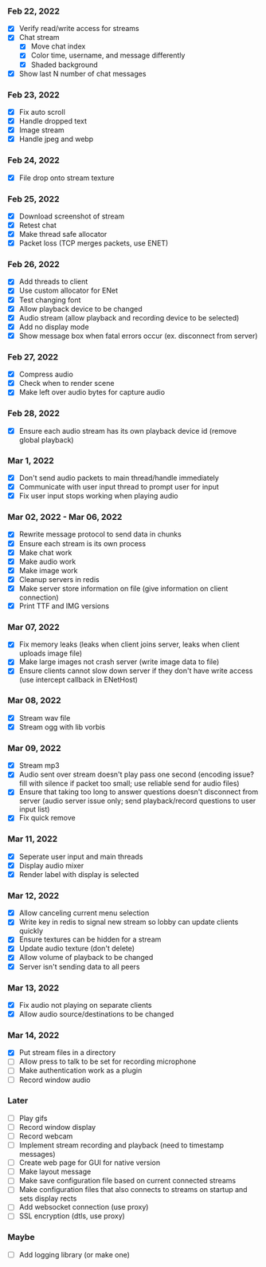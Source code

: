 ### Feb 22, 2022
- [x] Verify read/write access for streams
- [x] Chat stream
    - [x] Move chat index
    - [x] Color time, username, and message differently
    - [x] Shaded background
- [x] Show last N number of chat messages

### Feb 23, 2022
- [x] Fix auto scroll
- [x] Handle dropped text
- [x] Image stream
- [x] Handle jpeg and webp

### Feb 24, 2022
- [x] File drop onto stream texture

### Feb 25, 2022
- [x] Download screenshot of stream
- [x] Retest chat
- [x] Make thread safe allocator
- [x] Packet loss (TCP merges packets, use ENET)

### Feb 26, 2022
- [x] Add threads to client
- [x] Use custom allocator for ENet
- [x] Test changing font
- [x] Allow playback device to be changed
- [x] Audio stream (allow playback and recording device to be selected)
- [x] Add no display mode
- [x] Show message box when fatal errors occur (ex. disconnect from server)

### Feb 27, 2022
- [x] Compress audio
- [x] Check when to render scene
- [x] Make left over audio bytes for capture audio

### Feb 28, 2022
- [x] Ensure each audio stream has its own playback device id (remove global playback)

### Mar 1, 2022
- [x] Don't send audio packets to main thread/handle immediately
- [x] Communicate with user input thread to prompt user for input
- [x] Fix user input stops working when playing audio

### Mar 02, 2022 - Mar 06, 2022
- [x] Rewrite message protocol to send data in chunks
- [x] Ensure each stream is its own process
- [x] Make chat work
- [x] Make audio work
- [x] Make image work
- [x] Cleanup servers in redis
- [x] Make server store information on file (give information on client connection)
- [x] Print TTF and IMG versions

### Mar 07, 2022
- [x] Fix memory leaks (leaks when client joins server, leaks when client uploads image file)
- [x] Make large images not crash server (write image data to file)
- [x] Ensure clients cannot slow down server if they don't have write access (use intercept callback in ENetHost)

### Mar 08, 2022
- [x] Stream wav file
- [x] Stream ogg with lib vorbis

### Mar 09, 2022
- [x] Stream mp3 
- [x] Audio sent over stream doesn't play pass one second (encoding issue? fill with silence if packet too small; use reliable send for audio files)
- [x] Ensure that taking too long to answer questions doesn't disconnect from server (audio server issue only; send playback/record questions to user input list)
- [x] Fix quick remove

### Mar 11, 2022
- [x] Seperate user input and main threads
- [x] Display audio mixer
- [x] Render label with display is selected

### Mar 12, 2022
- [x] Allow canceling current menu selection
- [x] Write key in redis to signal new stream so lobby can update clients quickly
- [x] Ensure textures can be hidden for a stream
- [x] Update audio texture (don't delete)
- [x] Allow volume of playback to be changed
- [x] Server isn't sending data to all peers

### Mar 13, 2022
- [x] Fix audio not playing on separate clients
- [x] Allow audio source/destinations to be changed

### Mar 14, 2022
- [x] Put stream files in a directory
- [ ] Allow press to talk to be set for recording microphone
- [ ] Make authentication work as a plugin
- [ ] Record window audio

### Later
- [ ] Play gifs
- [ ] Record window display
- [ ] Record webcam
- [ ] Implement stream recording and playback (need to timestamp messages)
- [ ] Create web page for GUI for native version
- [ ] Make layout message
- [ ] Make save configuration file based on current connected streams
- [ ] Make configuration files that also connects to streams on startup and sets display rects
- [ ] Add websocket connection (use proxy)
- [ ] SSL encryption (dtls, use proxy)

### Maybe
- [ ] Add logging library (or make one)
